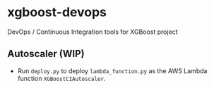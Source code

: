 # xgboost-devops
DevOps / Continuous Integration tools for XGBoost project

## Autoscaler (WIP)
* Run `deploy.py` to deploy `lambda_function.py` as the AWS Lambda function `XGBoostCIAutoscaler`.
